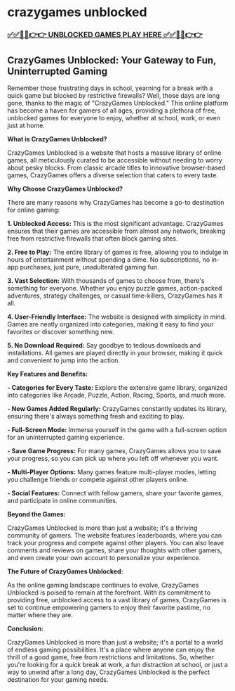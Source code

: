 # crazygames unblocked

### [✅✅🔴🔴👉👉 UNBLOCKED GAMES PLAY HERE ✅✅🔴🔴👉👉](https://topstoryindia.com)

## CrazyGames Unblocked: Your Gateway to Fun, Uninterrupted Gaming

Remember those frustrating days in school, yearning for a break with a quick game but blocked by restrictive firewalls?  Well, those days are long gone, thanks to the magic of "CrazyGames Unblocked." This online platform has become a haven for gamers of all ages, providing a plethora of free, unblocked games for everyone to enjoy, whether at school, work, or even just at home.

**What is CrazyGames Unblocked?**

CrazyGames Unblocked is a website that hosts a massive library of online games, all meticulously curated to be accessible without needing to worry about pesky blocks. From classic arcade titles to innovative browser-based games, CrazyGames offers a diverse selection that caters to every taste.

**Why Choose CrazyGames Unblocked?**

There are many reasons why CrazyGames has become a go-to destination for online gaming:

**1. Unblocked Access:** This is the most significant advantage. CrazyGames ensures that their games are accessible from almost any network, breaking free from restrictive firewalls that often block gaming sites.

**2. Free to Play:**  The entire library of games is free, allowing you to indulge in hours of entertainment without spending a dime. No subscriptions, no in-app purchases, just pure, unadulterated gaming fun.

**3. Vast Selection:** With thousands of games to choose from, there's something for everyone. Whether you enjoy puzzle games, action-packed adventures, strategy challenges, or casual time-killers, CrazyGames has it all.

**4. User-Friendly Interface:**  The website is designed with simplicity in mind. Games are neatly organized into categories, making it easy to find your favorites or discover something new.

**5. No Download Required:**  Say goodbye to tedious downloads and installations.  All games are played directly in your browser, making it quick and convenient to jump into the action.

**Key Features and Benefits:**

**- Categories for Every Taste:** Explore the extensive game library, organized into categories like Arcade, Puzzle, Action, Racing, Sports, and much more.

**- New Games Added Regularly:**  CrazyGames constantly updates its library, ensuring there's always something fresh and exciting to play.

**- Full-Screen Mode:** Immerse yourself in the game with a full-screen option for an uninterrupted gaming experience.

**- Save Game Progress:**  For many games, CrazyGames allows you to save your progress, so you can pick up where you left off whenever you want.

**- Multi-Player Options:**  Many games feature multi-player modes, letting you challenge friends or compete against other players online.

**- Social Features:** Connect with fellow gamers, share your favorite games, and participate in online communities.

**Beyond the Games:**

CrazyGames Unblocked is more than just a website; it's a thriving community of gamers. The website features leaderboards, where you can track your progress and compete against other players. You can also leave comments and reviews on games, share your thoughts with other gamers, and even create your own account to personalize your experience.

**The Future of CrazyGames Unblocked:**

As the online gaming landscape continues to evolve, CrazyGames Unblocked is poised to remain at the forefront.  With its commitment to providing free, unblocked access to a vast library of games, CrazyGames is set to continue empowering gamers to enjoy their favorite pastime, no matter where they are.

**Conclusion:**

CrazyGames Unblocked is more than just a website; it's a portal to a world of endless gaming possibilities. It's a place where anyone can enjoy the thrill of a good game, free from restrictions and limitations. So, whether you're looking for a quick break at work, a fun distraction at school, or just a way to unwind after a long day, CrazyGames Unblocked is the perfect destination for your gaming needs.
